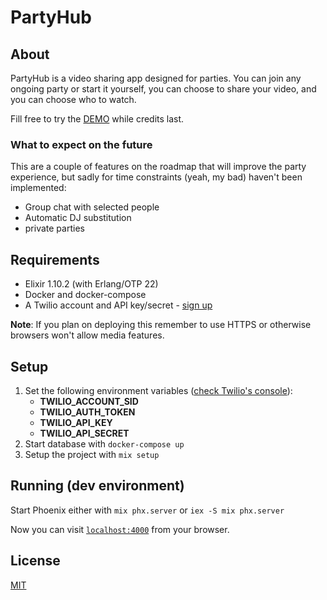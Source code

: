 # PartyHub

## About

PartyHub is a video sharing app designed for parties. You can join any ongoing party or start it yourself, you can choose to share your video, and you can choose who to watch.

Fill free to try the [DEMO](https://party-hub.herokuapp.com/) while credits last.

### What to expect on the future

This are a couple of features on the roadmap that will improve the party experience, but sadly for time constraints (yeah, my bad) haven't been implemented:

- Group chat with selected people
- Automatic DJ substitution
- private parties

## Requirements

- Elixir 1.10.2 (with Erlang/OTP 22)
- Docker and docker-compose
- A Twilio account and API key/secret - [sign up](https://www.twilio.com/try-twilio)

**Note**: If you plan on deploying this remember to use HTTPS or otherwise browsers won't allow media features.

## Setup

1. Set the following environment variables ([check Twilio's console](https://www.twilio.com/console)):
    - **TWILIO_ACCOUNT_SID**
    - **TWILIO_AUTH_TOKEN**
    - **TWILIO_API_KEY**
    - **TWILIO_API_SECRET**
1. Start database with `docker-compose up`
1. Setup the project with `mix setup`

## Running (dev environment)

Start Phoenix either with `mix phx.server` or `iex -S mix phx.server`

Now you can visit [`localhost:4000`](http://localhost:4000) from your browser.

## License

[MIT](/LICENSE)
